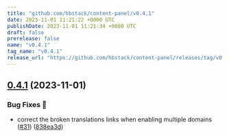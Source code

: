 ```yaml
---
title: "github.com/hbstack/content-panel/v0.4.1"
date: 2023-11-01 11:21:22 +0000 UTC
publishDate: 2023-11-01 11:21:34 +0000 UTC
draft: false
prerelease: false
name: "v0.4.1"
tag_name: "v0.4.1"
release_url: "https://github.com/hbstack/content-panel/releases/tag/v0.4.1"
---
```


## [0.4.1](https://github.com/hbstack/content-panel/compare/v0.4.0...v0.4.1) (2023-11-01)


### Bug Fixes 🐞

* correct the broken translations links when enabling multiple domains ([#31](https://github.com/hbstack/content-panel/issues/31)) ([838ea3d](https://github.com/hbstack/content-panel/commit/838ea3db177e9e0aaa04e3bd579db8b91d4d26b0))
